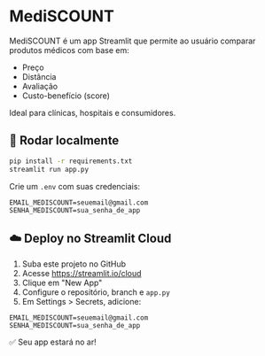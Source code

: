 # MediSCOUNT

MediSCOUNT é um app Streamlit que permite ao usuário comparar produtos médicos com base em:
- Preço
- Distância
- Avaliação
- Custo-benefício (score)

Ideal para clínicas, hospitais e consumidores.

## 🚀 Rodar localmente

```bash
pip install -r requirements.txt
streamlit run app.py
```

Crie um `.env` com suas credenciais:

```
EMAIL_MEDISCOUNT=seuemail@gmail.com
SENHA_MEDISCOUNT=sua_senha_de_app
```

## ☁️ Deploy no Streamlit Cloud

1. Suba este projeto no GitHub
2. Acesse https://streamlit.io/cloud
3. Clique em "New App"
4. Configure o repositório, branch e `app.py`
5. Em Settings > Secrets, adicione:

```
EMAIL_MEDISCOUNT=seuemail@gmail.com
SENHA_MEDISCOUNT=sua_senha_de_app
```

✅ Seu app estará no ar!
